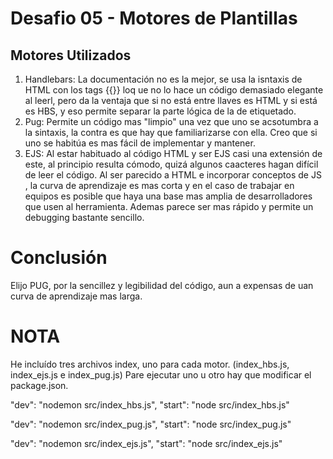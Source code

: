 # Desafio 05 - Motores de Plantillas
## Motores Utilizados
1. Handlebars: La documentación no es la mejor, se usa la isntaxis de HTML con los tags {{}} loq ue no lo hace un código demasiado elegante al leerl, pero da la ventaja que si no está entre llaves es HTML y si está es HBS, y eso permite separar la parte lógica de la de etiquetado.
2. Pug: Permite un código mas "limpio" una vez que uno se acsotumbra a la sintaxis, la contra es que hay que familiarizarse con ella. Creo que si uno se habitúa es mas fácil de implementar y mantener. 
3. EJS: Al estar habituado al código HTML y ser EJS casi una extensión de este, al principio resulta cómodo,  quizá algunos caacteres hagan difícil de leer el código. Al ser parecido a HTML e incorporar conceptos de JS , la curva de aprendizaje es mas corta y en el caso de trabajar en equipos es posible que haya una base mas amplia de desarrolladores que usen al herramienta. Ademas parece ser mas rápido y permite un debugging bastante sencillo. 

# Conclusión
Elijo PUG, por la sencillez y legibilidad del código, aun a expensas de uan curva de aprendizaje mas larga.

# NOTA
He incluído tres archivos index, uno para cada motor. (index_hbs.js, index_ejs.js e index_pug.js) Pare ejecutar uno u otro hay que modificar el package.json.

   "dev": "nodemon src/index_hbs.js",
   "start": "node src/index_hbs.js"

   "dev": "nodemon src/index_pug.js",
   "start": "node src/index_pug.js"

  "dev": "nodemon src/index_ejs.js",
  "start": "node src/index_ejs.js"
